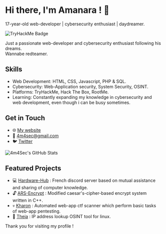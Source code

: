 <!-- Header -->
# Hi there, I'm Amanara ! 👋
17-year-old web-developer | cybersecurity enthusiast | daydreamer.

<!-- Badge -->
![TryHackMe Badge](https://tryhackme-badges.s3.amazonaws.com/Amanara.png)

<!-- Introduction -->
Just a passionate web-developer and cybersecurity enthusiast following his dreams.  
Wannabe redteamer.

<!-- Skills -->
## Skills
- Web Development: HTML, CSS, Javascript, PHP & SQL.
- Cybersecurity: Web-Application security, System Security, OSINT. 
- Platforms: TryHackMe, Hack The Box, RootMe.
- Learning: Constantly expanding my knowledge in cybersecurity and web development, even though i can be busy sometimes.

<!-- Contact Me -->
## Get in Touch
- 🌐 [My website](http://4m4sec.me/)
- 📧 4m4sec@gmail.com
- 🐦 [Twitter](https://twitter.com/4m4Sec)

<!-- GitHub Stats -->
![4m4Sec's GitHub Stats](https://github-readme-stats.vercel.app/api?username=4m4Sec&show_icons=true&count_private=true&theme=dark)

<!-- Projects -->
## Featured Projects
- 💻 [Hardware-Hub](http://hardware-hub.fr) : French discord server based on mutual assistance and sharing of computer knowledge.
- 🔓 [ARS-Encrypt](https://github.com/4m4Sec/ARS-Encrypt) : Modified caesar's-cipher-based encrypt system written in C++.
- 💀 [Kharon](https://github.com/4m4Sec/Kharon) : Automated web-app ctf scanner which perform basic tasks of web-app pentesting.
- 🔎 [Theia](https://github.com/4m4Sec/Theia) : IP address lookup OSINT tool for linux.

<!-- Footer -->
Thank you for visiting my profile ! 
